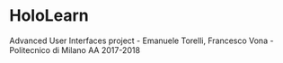 # HoloLearn
Advanced User Interfaces project - Emanuele Torelli, Francesco Vona - Politecnico di Milano AA 2017-2018

